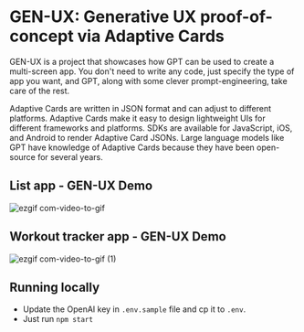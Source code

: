# GEN-UX: Generative UX proof-of-concept via Adaptive Cards
GEN-UX is a project that showcases how GPT can be used to create a multi-screen app. You don't need to write any code, just specify the type of app you want, and GPT, along with some clever prompt-engineering, take care of the rest.

Adaptive Cards are written in JSON format and can adjust to different platforms. Adaptive Cards make it easy to design lightweight UIs for different frameworks and platforms. SDKs are available for JavaScript, iOS, and Android to render Adaptive Card JSONs. Large language models like GPT have knowledge of Adaptive Cards because they have been open-source for several years.

## List app - GEN-UX Demo
![ezgif com-video-to-gif](https://user-images.githubusercontent.com/4107912/227872778-cfd9fd0a-411b-47be-a9e3-be1f9a97d8a8.gif)

## Workout tracker app - GEN-UX Demo
![ezgif com-video-to-gif (1)](https://user-images.githubusercontent.com/4107912/227877647-701df5f2-b3ed-4970-a2fa-bedbcd632f26.gif)

## Running locally
- Update the OpenAI key in `.env.sample` file and cp it to `.env`.
- Just run `npm start`
